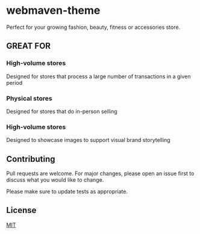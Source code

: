 # webmaven-theme
Perfect for your growing fashion, beauty, fitness or accessories store.

## GREAT FOR
### High-volume stores
Designed for stores that process a large number of transactions in a given period

### Physical stores
Designed for stores that do in-person selling

### High-volume stores
Designed to showcase images to support visual brand storytelling

## Contributing
Pull requests are welcome. For major changes, please open an issue first to discuss what you would like to change.

Please make sure to update tests as appropriate.

## License
[MIT](https://choosealicense.com/licenses/mit/)